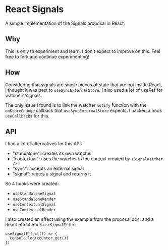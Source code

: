 # React Signals

A simple implementation of the Signals proposal in React.

## Why

This is only to experiment and learn. I don't expect to improve on this. Feel free to fork and continue experimenting!

## How

Considering that signals are single pieces of state that are not inside React, I thought it was best to `useSyncExternalStore`.
I also used a lot of useRef for watchers/signals.

The only issue I found is to link the watcher `notify` function with the `onStoreChange` callback that `useSyncExternalStore` expects. I hacked a hook `useCallbacks` for this.

## API

I had a lot of alternatives for this API:

* "standalone": creates its own watcher
* "contextual": uses the watcher in the context created by `<SignalWatcher />`
* "sync": accepts an external signal
* "signal": reates a signal and returns it

So 4 hooks were created:

* `useStandaloneSignal`
* `useStandaloneRender`
* `useContextualSignal`
* `useContextualRender`

I also created an effect using the example from the proposal doc, and a React effect hook `useSignalEffect`

```tsx
useSignalEffect(() => {
  console.log(counter.get())
})
```
